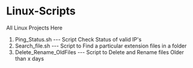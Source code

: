 # Linux-Scripts
All Linux Projects Here

1. Ping_Status.sh --- Script Check Status of valid IP's
2. Search_file.sh --- Script to Find a particular extension files in a folder
3. Delete_Rename_OldFiles --- Script to Delete and Rename files Older than x days

